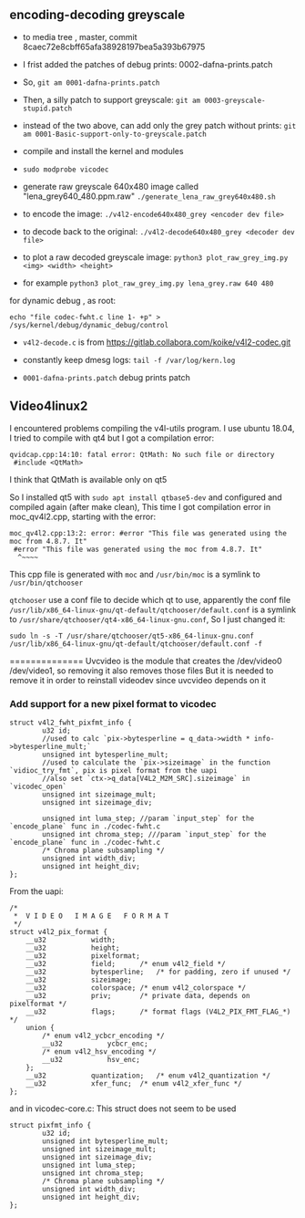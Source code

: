 ## encoding-decoding greyscale

* to media tree , master, commit 8caec72e8cbff65afa38928197bea5a393b67975

* I frist added the patches of debug prints: 0002-dafna-prints.patch

* So, `git am 0001-dafna-prints.patch`

* Then, a silly patch to support greyscale: `git am 0003-greyscale-stupid.patch`

* instead of the two above, can add only the grey patch without prints: `git am 0001-Basic-support-only-to-greyscale.patch` 

* compile and install the kernel and modules

* `sudo modprobe vicodec`

* generate raw greyscale 640x480 image called "lena_grey640_480.ppm.raw" `./generate_lena_raw_grey640x480.sh`

* to encode the image: `./v4l2-encode640x480_grey <encoder dev file>`

* to decode back to the original: `./v4l2-decode640x480_grey <decoder dev file>`

* to plot a raw decoded greyscale image: `python3 plot_raw_grey_img.py <img> <width> <height>`

* for example `python3 plot_raw_grey_img.py lena_grey.raw 640 480`


for dynamic debug , as root:

```
echo "file codec-fwht.c line 1- +p" > /sys/kernel/debug/dynamic_debug/control
```
* `v4l2-decode.c` is from https://gitlab.collabora.com/koike/v4l2-codec.git

* constantly keep dmesg logs: `tail -f /var/log/kern.log`

* `0001-dafna-prints.patch` debug prints patch

## Video4linux2


I encountered problems compiling the v4l-utils program.
I use ubuntu 18.04, I tried to compile with qt4 but I got a compilation error:

```
qvidcap.cpp:14:10: fatal error: QtMath: No such file or directory
 #include <QtMath>
```

I think that QtMath is available only on qt5

So I installed qt5 with `sudo apt install qtbase5-dev` and configured and compiled again (after make clean),
This time I got compilation error in  moc_qv4l2.cpp, starting with the error:

```
moc_qv4l2.cpp:13:2: error: #error "This file was generated using the moc from 4.8.7. It"
 #error "This file was generated using the moc from 4.8.7. It"
  ^~~~~
```

This cpp file is generated with `moc`  and  `/usr/bin/moc` is a symlink to `/usr/bin/qtchooser` 

`qtchooser` use a conf file to decide which qt to use, apparently the conf file 
`/usr/lib/x86_64-linux-gnu/qt-default/qtchooser/default.conf`
is a symlink to `/usr/share/qtchooser/qt4-x86_64-linux-gnu.conf`,
So I just changed it:

```
sudo ln -s -T /usr/share/qtchooser/qt5-x86_64-linux-gnu.conf /usr/lib/x86_64-linux-gnu/qt-default/qtchooser/default.conf -f
```

==============
Uvcvideo is the module that creates the /dev/video0  /dev/video1, so removing it also removes those files
But it is needed to remove it in order to reinstall videodev since uvcvideo depends on it


### Add support for a new pixel format to vicodec

```
struct v4l2_fwht_pixfmt_info {
        u32 id;
        //used to calc `pix->bytesperline = q_data->width * info->bytesperline_mult;`
        unsigned int bytesperline_mult;
        //used to calculate the `pix->sizeimage` in the function `vidioc_try_fmt`, pix is pixel format from the uapi
        //also set `ctx->q_data[V4L2_M2M_SRC].sizeimage` in `vicodec_open`
        unsigned int sizeimage_mult;
        unsigned int sizeimage_div;
        
        unsigned int luma_step; //param `input_step` for the `encode_plane` func in ./codec-fwht.c
        unsigned int chroma_step; ///param `input_step` for the `encode_plane` func in ./codec-fwht.c
        /* Chroma plane subsampling */
        unsigned int width_div;
        unsigned int height_div;
};
```

From the uapi:

```
/*
 *	V I D E O   I M A G E   F O R M A T
 */
struct v4l2_pix_format {
	__u32			width;
	__u32			height;
	__u32			pixelformat;
	__u32			field;		/* enum v4l2_field */
	__u32			bytesperline;	/* for padding, zero if unused */
	__u32			sizeimage;
	__u32			colorspace;	/* enum v4l2_colorspace */
	__u32			priv;		/* private data, depends on pixelformat */
	__u32			flags;		/* format flags (V4L2_PIX_FMT_FLAG_*) */
	union {
		/* enum v4l2_ycbcr_encoding */
		__u32			ycbcr_enc;
		/* enum v4l2_hsv_encoding */
		__u32			hsv_enc;
	};
	__u32			quantization;	/* enum v4l2_quantization */
	__u32			xfer_func;	/* enum v4l2_xfer_func */
};
```
and in vicodec-core.c:
This struct does not seem to be used
```
struct pixfmt_info {
        u32 id;
        unsigned int bytesperline_mult;
        unsigned int sizeimage_mult;
        unsigned int sizeimage_div;
        unsigned int luma_step;
        unsigned int chroma_step;
        /* Chroma plane subsampling */
        unsigned int width_div;
        unsigned int height_div;
};

```

```

```
